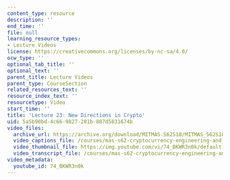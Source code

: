```yaml
---
content_type: resource
description: ''
end_time: ''
file: null
learning_resource_types:
- Lecture Videos
license: https://creativecommons.org/licenses/by-nc-sa/4.0/
ocw_type: ''
optional_tab_title: ''
optional_text: ''
parent_title: Lecture Videos
parent_type: CourseSection
related_resources_text: ''
resource_index_text: ''
resourcetype: Video
start_time: ''
title: 'Lecture 23: New Directions in Crypto'
uid: 5a5b90bd-4c66-9827-201b-887d5831674b
video_files:
  archive_url: https://archive.org/download/MITMAS.S62S18/MITMAS_S62S18_lec23_300k.mp4
  video_captions_file: /courses/mas-s62-cryptocurrency-engineering-and-design-spring-2018/4714b4c1f5e25b3f8c86a59be3b47500_74_BKWR3n0k.vtt
  video_thumbnail_file: https://img.youtube.com/vi/74_BKWR3n0k/default.jpg
  video_transcript_file: /courses/mas-s62-cryptocurrency-engineering-and-design-spring-2018/2787e7358b9eb76f59c673e74539a6e0_74_BKWR3n0k.pdf
video_metadata:
  youtube_id: 74_BKWR3n0k
---
```

